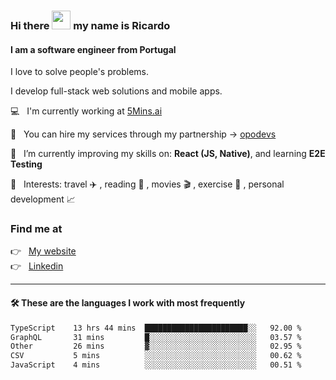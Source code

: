 ### Hi there <img src="https://raw.githubusercontent.com/iampavangandhi/iampavangandhi/master/gifs/Hi.gif" width="30"> my name is Ricardo
#### I am a software engineer from Portugal
I love to solve people's problems.

I develop full-stack web solutions and mobile apps.

💻  &nbsp; I'm currently working at <a href="https://5mins.ai/">5Mins.ai</a>

💼  &nbsp; You can hire my services through my partnership -> <a href="https://github.com/opodevs">opodevs</a>

🌱 &nbsp; I’m currently improving my skills on: **React (JS, Native)**, and learning **E2E Testing**

💙 &nbsp; Interests: travel ✈️ , reading 📖 , movies 🎬 , exercise 🏃 , personal development 📈

### Find me at

<p align="left">
  👉  &nbsp;
  <a href="https://ricardopbarbosa.com" target="_blank">
    My website
  </a>
  <br/>
  👉 &nbsp;
  <a href="https://www.linkedin.com/in/ricardopbarbosa" target="_blank">
    Linkedin
  </a>
</p>

<hr />

#### 🛠 These are the languages I work with most frequently
<!--START_SECTION:waka-->

```txt
TypeScript    13 hrs 44 mins  ███████████████████████░░   92.00 %
GraphQL       31 mins         █░░░░░░░░░░░░░░░░░░░░░░░░   03.57 %
Other         26 mins         ▓░░░░░░░░░░░░░░░░░░░░░░░░   02.95 %
CSV           5 mins          ░░░░░░░░░░░░░░░░░░░░░░░░░   00.62 %
JavaScript    4 mins          ░░░░░░░░░░░░░░░░░░░░░░░░░   00.51 %
```

<!--END_SECTION:waka-->
